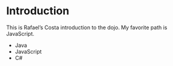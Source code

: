 Introduction
==========

This is Rafael’s Costa introduction to the dojo. My favorite path is JavaScript.

* Java
* JavaScript
* C#
